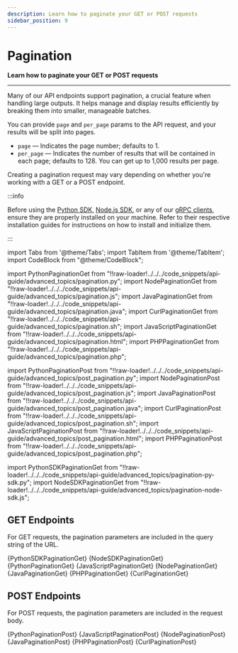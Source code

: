 ```yaml
---
description: Learn how to paginate your GET or POST requests
sidebar_position: 9
---
```


# Pagination

**Learn how to paginate your GET or POST requests**
<hr />

Many of our API endpoints support pagination, a crucial feature when handling large outputs. It helps manage and display results efficiently by breaking them into smaller, manageable batches.

You can provide `page` and `per_page` params to the API request, and your results will be split into pages. 

- `page` — Indicates the page number⁠; defaults to 1.
- `per_page` — Indicates the number of results that will be contained in each page; defaults to 128. You can get up to 1,000 results per page. 

Creating a pagination request may vary depending on whether you're working with a GET or a POST endpoint.

:::info

Before using the [Python SDK](https://docs.clarifai.com/additional-resources/api-overview/python-sdk), [Node.js SDK](https://docs.clarifai.com/additional-resources/api-overview/nodejs-sdk), or any of our [gRPC clients](https://docs.clarifai.com/additional-resources/api-overview/grpc-clients), ensure they are properly installed on your machine. Refer to their respective installation guides for instructions on how to install and initialize them.

:::


import Tabs from '@theme/Tabs';
import TabItem from '@theme/TabItem';
import CodeBlock from "@theme/CodeBlock";

import PythonPaginationGet from "!!raw-loader!../../../code_snippets/api-guide/advanced_topics/pagination.py";
import NodePaginationGet from "!!raw-loader!../../../code_snippets/api-guide/advanced_topics/pagination.js";
import JavaPaginationGet from "!!raw-loader!../../../code_snippets/api-guide/advanced_topics/pagination.java";
import CurlPaginationGet from "!!raw-loader!../../../code_snippets/api-guide/advanced_topics/pagination.sh";
import JavaScriptPaginationGet from "!!raw-loader!../../../code_snippets/api-guide/advanced_topics/pagination.html";
import PHPPaginationGet from "!!raw-loader!../../../code_snippets/api-guide/advanced_topics/pagination.php";

import PythonPaginationPost from "!!raw-loader!../../../code_snippets/api-guide/advanced_topics/post_pagination.py";
import NodePaginationPost from "!!raw-loader!../../../code_snippets/api-guide/advanced_topics/post_pagination.js";
import JavaPaginationPost from "!!raw-loader!../../../code_snippets/api-guide/advanced_topics/post_pagination.java";
import CurlPaginationPost from "!!raw-loader!../../../code_snippets/api-guide/advanced_topics/post_pagination.sh";
import JavaScriptPaginationPost from "!!raw-loader!../../../code_snippets/api-guide/advanced_topics/post_pagination.html";
import PHPPaginationPost from "!!raw-loader!../../../code_snippets/api-guide/advanced_topics/post_pagination.php";

import PythonSDKPaginationGet from "!!raw-loader!../../../code_snippets/api-guide/advanced_topics/pagination-py-sdk.py";
import NodeSDKPaginationGet from "!!raw-loader!../../../code_snippets/api-guide/advanced_topics/pagination-node-sdk.js";

## GET Endpoints

For GET requests, the pagination parameters are included in the query string of the URL.

<Tabs>

<TabItem value="python" label="Python SDK">
    <CodeBlock className="language-python">{PythonSDKPaginationGet}</CodeBlock>

</TabItem>
<TabItem value="typescript" label="Node.js SDK">
    <CodeBlock className="language-typescript">{NodeSDKPaginationGet}</CodeBlock>
</TabItem>

<TabItem value="python2" label="Python (gRPC)">
    <CodeBlock className="language-python">{PythonPaginationGet}</CodeBlock>
</TabItem>

<TabItem value="js_rest" label="JavaScript (REST)">
 <CodeBlock className="language-javascript">{JavaScriptPaginationGet}</CodeBlock>
</TabItem>

<TabItem value="nodejs" label="NodeJS (gRPC)">
    <CodeBlock className="language-javascript">{NodePaginationGet}</CodeBlock>
</TabItem>

<TabItem value="java" label="Java (gRPC)">
    <CodeBlock className="language-java">{JavaPaginationGet}</CodeBlock>
</TabItem>

<TabItem value="php" label="PHP (gRPC)">
    <CodeBlock className="language-php">{PHPPaginationGet}</CodeBlock>
</TabItem>

<TabItem value="curl" label="cURL">
    <CodeBlock className="language-bash">{CurlPaginationGet}</CodeBlock>
</TabItem>

</Tabs>

## POST Endpoints

For POST requests, the pagination parameters are included in the request body.

<Tabs>

<TabItem value="python" label="Python (gRPC)">
    <CodeBlock className="language-python">{PythonPaginationPost}</CodeBlock>
</TabItem>

<TabItem value="js_rest" label="JavaScript (REST)">
 <CodeBlock className="language-javascript">{JavaScriptPaginationPost}</CodeBlock>
</TabItem>

<TabItem value="nodejs" label="NodeJS (gRPC)">
    <CodeBlock className="language-javascript">{NodePaginationPost}</CodeBlock>
</TabItem>

<TabItem value="java" label="Java (gRPC)">
    <CodeBlock className="language-java">{JavaPaginationPost}</CodeBlock>
</TabItem>

<TabItem value="php" label="PHP (gRPC)">
    <CodeBlock className="language-php">{PHPPaginationPost}</CodeBlock>
</TabItem>

<TabItem value="curl" label="cURL">
    <CodeBlock className="language-bash">{CurlPaginationPost}</CodeBlock>
</TabItem>

</Tabs>



